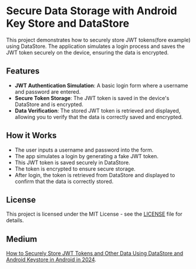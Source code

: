 # Secure Data Storage with Android Key Store and DataStore

This project demonstrates how to securely store JWT tokens(fore example) using DataStore.
The application simulates a login process and saves the JWT token securely on the device, ensuring the data is encrypted.

## Features

- **JWT Authentication Simulation**: A basic login form where a username and password are entered.
- **Secure Token Storage**: The JWT token is saved in the device's DataStore and is encrypted.
- **Data Verification**: The stored JWT token is retrieved and displayed, allowing you to verify that the data is correctly saved and encrypted.


## How it Works

- The user inputs a username and password into the form.
- The app simulates a login by generating a fake JWT token.
- This JWT token is saved securely in DataStore.
- The token is encrypted to ensure secure storage.
- After login, the token is retrieved from DataStore and displayed to confirm that the data is correctly stored.


## License

This project is licensed under the MIT License - see the [LICENSE](LICENSE) file for details.

## Medium

[How to Securely Store JWT Tokens and Other Data Using DataStore and Android Keystore in Android in 2024](https://wookoo.medium.com/how-to-securely-store-jwt-tokens-and-other-data-using-datastore-and-android-keystore-in-android-ad434fb61af9).

